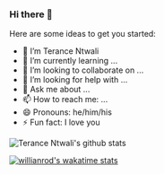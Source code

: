 ### Hi there 👋

Here are some ideas to get you started:

- 🔭 I’m Terance Ntwali
- 🌱 I’m currently learning ...
- 👯 I’m looking to collaborate on ...
- 🤔 I’m looking for help with ...
- 💬 Ask me about ...
- 📫 How to reach me: ...
- 😄 Pronouns: he/him/his
- ⚡ Fun fact: I love you

![Terance Ntwali's github stats](https://github-readme-stats.vercel.app/api?username=ntwalitera&show_icons=true&theme=radical)


[![willianrod's wakatime stats](https://github-readme-stats.vercel.app/api/wakatime?username=willianrod)](https://github.com/anuraghazra/github-readme-stats)




